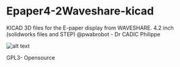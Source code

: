 # Epaper4-2Waveshare-kicad
KICAD 3D files for the E-paper display from WAVESHARE. 4.2 inch (solidworks files and STEP)
@pwabrobot - Dr CADIC Philippe

![alt text](http://url/to/img.png)

GPL3- Opensource

